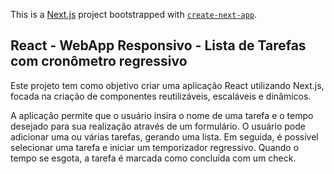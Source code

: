 This is a [Next.js](https://nextjs.org/) project bootstrapped with [`create-next-app`](https://github.com/vercel/next.js/tree/canary/packages/create-next-app).

## React - WebApp Responsivo - Lista de Tarefas com cronômetro regressivo

<p>Este projeto tem como objetivo criar uma aplicação React utilizando Next.js, focada na criação de componentes reutilizáveis, escaláveis e dinâmicos.</p>
<p>A aplicação permite que o usuário insira o nome de uma tarefa e o tempo desejado para sua realização através de um formulário. O usuário pode adicionar uma ou várias tarefas, gerando uma lista. Em seguida, é possível selecionar uma tarefa e iniciar um temporizador regressivo. Quando o tempo se esgota, a tarefa é marcada como concluída com um check.</p>


